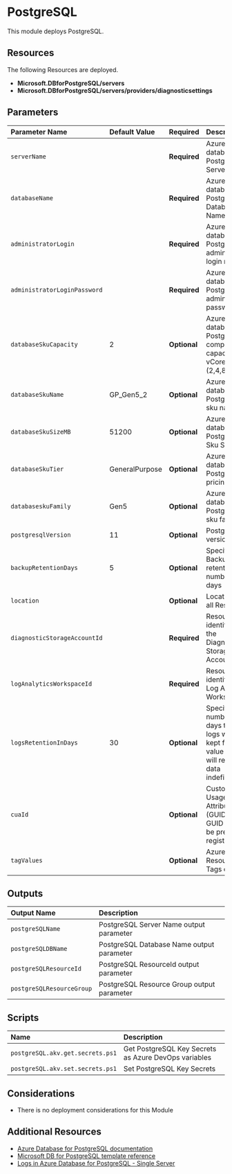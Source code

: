 # PostgreSQL

This module deploys PostgreSQL.

## Resources

The following Resources are deployed.

+ **Microsoft.DBforPostgreSQL/servers**
+ **Microsoft.DBforPostgreSQL/servers/providers/diagnosticsettings**

## Parameters

| Parameter Name | Default Value | Required | Description |
| :-             | :-            | :-       |:-           |
| `serverName` || **Required** | Azure database for PostgreSQL Server Name
| `databaseName` || **Required** | Azure database for PostgreSQL Database Name
| `administratorLogin` || **Required** | Azure database for PostgreSQL administrator login name
| `administratorLoginPassword` || **Required** | Azure database for PostgreSQL administrator password
| `databaseSkuCapacity` | 2 | **Optional** | Azure database for PostgreSQL compute capacity in vCores (2,4,8,16,32)
| `databaseSkuName` | GP_Gen5_2 | **Optional** | Azure database for PostgreSQL sku name
| `databaseSkuSizeMB` | 51200 | **Optional** | Azure database for PostgreSQL Sku Size
| `databaseSkuTier` | GeneralPurpose | **Optional** | Azure database for PostgreSQL pricing tier
| `databaseskuFamily` | Gen5 | **Optional** | Azure database for PostgreSQL sku family
| `postgresqlVersion` | 11 | **Optional** | PostgreSQL version
| `backupRetentionDays` | 5 |**Optional** | Specifies the Backup retention number of days
| `location` || **Optional** | Location for all Resources
| `diagnosticStorageAccountId` || **Required** | Resource identifier of the Diagnostic Storage Account
| `logAnalyticsWorkspaceId` || **Required** | Resource identifier of Log Analytics Workspace
| `logsRetentionInDays` | 30 |**Optional** | Specifies the number of days that logs will be kept for, a value of 0 will retain data indefinitely
| `cuaId` || **Optional** | Customer Usage Attribution Id (GUID). This GUID must be previously registered
| `tagValues` || **Optional** | Azure Resource Tags object

## Outputs

| Output Name | Description |
| :-          | :-          |
| `postgreSQLName` |  PostgreSQL Server Name output parameter
| `postgreSQLDBName` |  PostgreSQL Database Name output parameter
| `postgreSQLResourceId` | PostgreSQL ResourceId output parameter
| `postgreSQLResourceGroup` | PostgreSQL Resource Group output parameter

## Scripts

| Name | Description |
| :-   | :-          |
| `postgreSQL.akv.get.secrets.ps1` | Get PostgreSQL Key Secrets as Azure DevOps variables
| `postgreSQL.akv.set.secrets.ps1` | Set PostgreSQL Key Secrets

## Considerations

+ There is no deployment considerations for this Module

## Additional Resources

+ [Azure Database for PostgreSQL documentation](https://docs.microsoft.com/en-us/azure/postgresql/)
+ [Microsoft DB for PostgreSQL template reference](https://docs.microsoft.com/en-us/azure/templates/microsoft.dbforpostgresql/allversions)
+ [Logs in Azure Database for PostgreSQL - Single Server](https://docs.microsoft.com/en-us/azure/postgresql/concepts-server-logs#diagnostic-logs)
